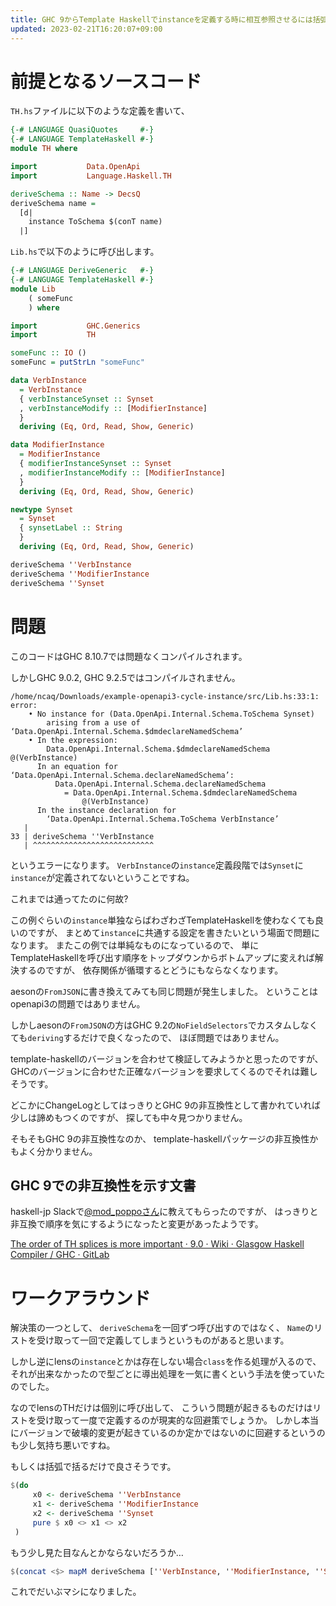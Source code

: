 ```yaml
---
title: GHC 9からTemplate Haskellでinstanceを定義する時に相互参照させるには括弧で括る
updated: 2023-02-21T16:20:07+09:00
---
```


# 前提となるソースコード

`TH.hs`ファイルに以下のような定義を書いて、

~~~hs
{-# LANGUAGE QuasiQuotes     #-}
{-# LANGUAGE TemplateHaskell #-}
module TH where

import           Data.OpenApi
import           Language.Haskell.TH

deriveSchema :: Name -> DecsQ
deriveSchema name =
  [d|
    instance ToSchema $(conT name)
  |]
~~~

`Lib.hs`で以下のように呼び出します。

~~~hs
{-# LANGUAGE DeriveGeneric   #-}
{-# LANGUAGE TemplateHaskell #-}
module Lib
    ( someFunc
    ) where

import           GHC.Generics
import           TH

someFunc :: IO ()
someFunc = putStrLn "someFunc"

data VerbInstance
  = VerbInstance
  { verbInstanceSynset :: Synset
  , verbInstanceModify :: [ModifierInstance]
  }
  deriving (Eq, Ord, Read, Show, Generic)

data ModifierInstance
  = ModifierInstance
  { modifierInstanceSynset :: Synset
  , modifierInstanceModify :: [ModifierInstance]
  }
  deriving (Eq, Ord, Read, Show, Generic)

newtype Synset
  = Synset
  { synsetLabel :: String
  }
  deriving (Eq, Ord, Read, Show, Generic)

deriveSchema ''VerbInstance
deriveSchema ''ModifierInstance
deriveSchema ''Synset
~~~

# 問題

このコードはGHC 8.10.7では問題なくコンパイルされます。

しかしGHC 9.0.2, GHC 9.2.5ではコンパイルされません。

~~~
/home/ncaq/Downloads/example-openapi3-cycle-instance/src/Lib.hs:33:1: error:
    • No instance for (Data.OpenApi.Internal.Schema.ToSchema Synset)
        arising from a use of ‘Data.OpenApi.Internal.Schema.$dmdeclareNamedSchema’
    • In the expression:
        Data.OpenApi.Internal.Schema.$dmdeclareNamedSchema @(VerbInstance)
      In an equation for ‘Data.OpenApi.Internal.Schema.declareNamedSchema’:
          Data.OpenApi.Internal.Schema.declareNamedSchema
            = Data.OpenApi.Internal.Schema.$dmdeclareNamedSchema
                @(VerbInstance)
      In the instance declaration for
        ‘Data.OpenApi.Internal.Schema.ToSchema VerbInstance’
   |
33 | deriveSchema ''VerbInstance
   | ^^^^^^^^^^^^^^^^^^^^^^^^^^^
~~~

というエラーになります。
`VerbInstance`の`instance`定義段階では`Synset`に`instance`が定義されてないということですね。

これまでは通ってたのに何故?

この例ぐらいの`instance`単独ならばわざわざTemplateHaskellを使わなくても良いのですが、
まとめて`instance`に共通する設定を書きたいという場面で問題になります。
またこの例では単純なものになっているので、
単にTemplateHaskellを呼び出す順序をトップダウンからボトムアップに変えれば解決するのですが、
依存関係が循環するとどうにもならなくなります。

aesonの`FromJSON`に書き換えてみても同じ問題が発生しました。
ということはopenapi3の問題ではありません。

しかしaesonの`FromJSON`の方はGHC 9.2の`NoFieldSelectors`でカスタムしなくても`deriving`するだけで良くなったので、
ほぼ問題ではありません。

template-haskellのバージョンを合わせて検証してみようかと思ったのですが、
GHCのバージョンに合わせた正確なバージョンを要求してくるのでそれは難しそうです。

どこかにChangeLogとしてはっきりとGHC 9の非互換性として書かれていれば少しは諦めもつくのですが、
探しても中々見つかりません。

そもそもGHC 9の非互換性なのか、
template-haskellパッケージの非互換性かもよく分かりません。

## GHC 9での非互換性を示す文書

haskell-jp Slackで[@mod_poppoさん](https://twitter.com/mod_poppo)に教えてもらったのですが、
はっきりと非互換で順序を気にするようになったと変更があったようです。

[The order of TH splices is more important · 9.0 · Wiki · Glasgow Haskell Compiler / GHC · GitLab](https://gitlab.haskell.org/ghc/ghc/-/wikis/migration/9.0#the-order-of-th-splices-is-more-important)

# ワークアラウンド

解決策の一つとして、
`deriveSchema`を一回ずつ呼び出すのではなく、
`Name`のリストを受け取って一回で定義してしまうというものがあると思います。

しかし逆にlensの`instance`とかは存在しない場合`class`を作る処理が入るので、
それが出来なかったので型ごとに導出処理を一気に書くという手法を使っていたのでした。

なのでlensのTHだけは個別に呼び出して、
こういう問題が起きるものだけはリストを受け取って一度で定義するのが現実的な回避策でしょうか。
しかし本当にバージョンで破壊的変更が起きているのか定かではないのに回避するというのも少し気持ち悪いですね。

もしくは括弧で括るだけで良さそうです。

~~~hs
$(do
     x0 <- deriveSchema ''VerbInstance
     x1 <- deriveSchema ''ModifierInstance
     x2 <- deriveSchema ''Synset
     pure $ x0 <> x1 <> x2
 )
~~~

もう少し見た目なんとかならないだろうか…

~~~hs
$(concat <$> mapM deriveSchema [''VerbInstance, ''ModifierInstance, ''Synset])
~~~

これでだいぶマシになりました。
